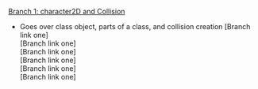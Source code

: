 [Branch 1: character2D and Collision](https://github.com/LunarKitsune/GodotTest1/tree/01--Character2DNode) <br>
- Goes over class object, parts of a class, and collision creation
[Branch link one]<br>
[Branch link one]<br>
[Branch link one]<br>
[Branch link one]<br>
[Branch link one]<br>
[Branch link one]<br>
